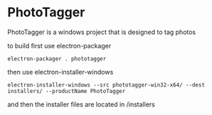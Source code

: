 # PhotoTagger

PhotoTagger is a windows project that is designed to tag photos

to build first use electron-packager

`electron-packager . phototagger`

then use electron-installer-windows

`electron-installer-windows --src phototagger-win32-x64/ --dest installers/ --productName PhotoTagger`

and then the installer files are located in /installers
